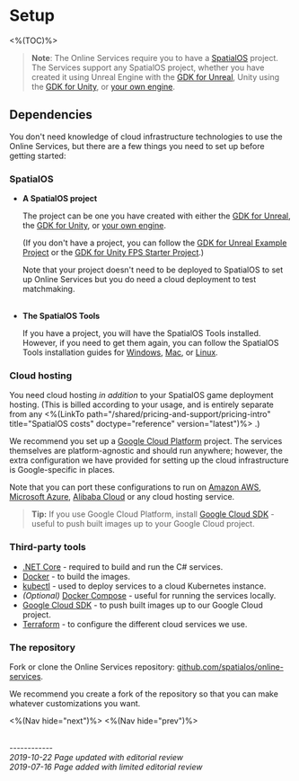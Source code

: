 # Setup
<%(TOC)%>

>**Note**: The Online Services require you to have a [SpatialOS](https://docs.improbable.io) project. The Services support any SpatialOS project, whether you have created it using Unreal Engine with the [GDK for Unreal](https://docs.improbable.io/unreal), Unity using the [GDK for Unity](https://docs.improbable.io/unity), or [your own engine](https://docs.improbable.io/reference/latest/shared/byoe/introduction).

## Dependencies

You don't need knowledge of cloud infrastructure technologies to use the Online Services, but there are a few things you need to set up before getting started:

### SpatialOS

* **A SpatialOS project**

    The project can be one you have created with either the [GDK for Unreal](https://docs.improbable.io/unreal), the [GDK for Unity](https://docs.improbable.io/unity), or [your own engine](https://docs.improbable.io/reference/latest/shared/byoe/introduction).

    (If you don't have a project, you can follow the [GDK for Unreal Example Project](https://docs.improbable.io/unreal/latest/content/get-started/dependencies) or the [GDK for Unity FPS Starter Project](https://docs.improbable.io/unity/latest/projects/fps/get-started/get-started).)

    Note that your project doesn't need to be deployed to SpatialOS to set up Online Services but you do need a cloud deployment to test matchmaking.
<br><br>
* **The SpatialOS Tools**

    If you have a project, you will have the SpatialOS Tools installed. However, if you need to get them again, you can follow the SpatialOS Tools installation guides for [Windows](https://docs.improbable.io/reference/latest//shared/setup/win), [Mac](https://docs.improbable.io/reference/latest/shared/setup/mac), or [Linux](https://docs.improbable.io/reference/latest/shared/setup/linux).

### Cloud hosting

You need cloud hosting _in addition_ to your SpatialOS game deployment hosting. (This is billed according to your usage, and is entirely separate from any <%(LinkTo path="/shared/pricing-and-support/pricing-intro" title="SpatialOS costs" doctype="reference" version="latest")%>
.)


We recommend you set up a [Google Cloud Platform](https://console.cloud.google.com) project. The services themselves are platform-agnostic and should run anywhere; however, the extra configuration we have provided for setting up the cloud infrastructure is Google-specific in places.

Note that you can port these configurations to run on [Amazon AWS](https://aws.amazon.com/), [Microsoft Azure](https://azure.microsoft.com/en-us/), [Alibaba Cloud](https://www.alibabacloud.com/) or any cloud hosting service.

> **Tip:** If you use Google Cloud Platform, install [Google Cloud SDK](https://cloud.google.com/sdk/) - useful to push built images up to your Google Cloud project.

### Third-party tools

* [.NET Core](https://dotnet.microsoft.com/download/dotnet-core) - required to build and run the C# services.
* [Docker](https://docs.docker.com/install/) - to build the images.
* [kubectl](https://kubernetes.io/docs/tasks/tools/install-kubectl/) - used to deploy services to a cloud Kubernetes instance.
* _(Optional)_ [Docker Compose](https://docs.docker.com/compose/install/) - useful for running the services locally.
* [Google Cloud SDK](https://cloud.google.com/sdk/) - to push built images up to our Google Cloud project.
* [Terraform](https://www.terraform.io/) - to configure the different cloud services we use.

### The repository
Fork or clone the Online Services repository: [github.com/spatialos/online-services](http://github.com/spatialos/online-services).

We recommend you create a fork of the repository so that you can make whatever customizations you want.

<%(Nav hide="next")%>
<%(Nav hide="prev")%>

<br/>------------<br/>
_2019-10-22 Page updated with editorial review_<br>
_2019-07-16 Page added with limited editorial review_